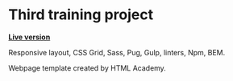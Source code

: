 # Third training project

<strong><a href="https://fairlytales.github.io/projects/cat_energy/index.html">Live version</a></strong>

Responsive layout, CSS Grid, Sass, Pug, Gulp, linters, Npm, BEM.

Webpage template created by HTML Academy.

